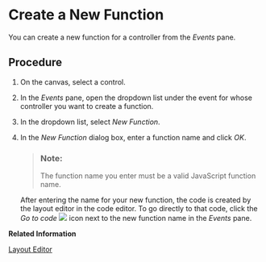 <!-- loiob9cfeb17a9f7493993ccb50df1e7a10c -->

# Create a New Function

You can create a new function for a controller from the *Events* pane.



## Procedure

1.  On the canvas, select a control.

2.  In the *Events* pane, open the dropdown list under the event for whose controller you want to create a function.

3.  In the dropdown list, select *New Function*.

4.  In the *New Function* dialog box, enter a function name and click *OK*.

    > ### Note:  
    > The function name you enter must be a valid JavaScript function name.

    After entering the name for your new function, the code is created by the layout editor in the code editor. To go directly to that code, click the *Go to code* ![](images/events_icon_91db674.jpg) icon next to the new function name in the *Events* pane.


**Related Information**  


[Layout Editor](https://help.sap.com/viewer/try-it-out/90ba99ae9af64f76a3da593e44ca5b9f.html)


